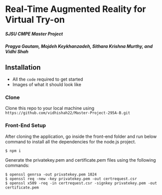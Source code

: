 # Real-Time Augmented Reality for Virtual Try-on
##### SJSU CMPE Master Project
##### Pragya Gautam, Mojdeh Keykhanzadeh, Sithara Krishna Murthy, and Vidhi Shah

## Installation
- All the `code` required to get started
- Images of what it should look like

### Clone
Clone this repo to your local machine using `https://github.com/vidhishah22/Master-Project-295A-B.git`

### Front-End Setup
After cloning the application, go inside the front-end folder and run below command to install all the dependencies for the node.js project. 
```shell
$ npm i
```
Generate the privatekey.pem and certificate.pem files using the following commands:
```shell
$ openssl genrsa -out privatekey.pem 1024
$ openssl req -new -key privatekey.pem -out certrequest.csr
$ openssl x509 -req -in certrequest.csr -signkey privatekey.pem -out certificate.pem
```


